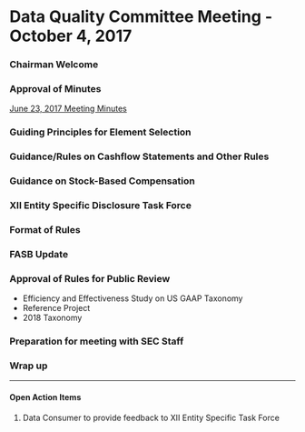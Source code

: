 # Data Quality Committee Meeting - October 4, 2017

### Chairman Welcome 
  
### Approval of Minutes
  [June 23, 2017 Meeting Minutes](DQCMeetingMinutes06232017.docx?raw=true)

### Guiding Principles for Element Selection

### Guidance/Rules on Cashflow Statements and Other Rules

### Guidance on Stock-Based Compensation

### XII Entity Specific Disclosure Task Force

### Format of Rules

### FASB Update

### Approval of Rules for Public Review
  + Efficiency and Effectiveness Study on US GAAP Taxonomy
  + Reference Project
  + 2018 Taxonomy 

### Preparation for meeting with SEC Staff

### Wrap up
______________________

#### Open Action Items

1. Data Consumer to provide feedback to XII Entity Specific Task Force